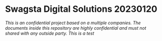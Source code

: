 # Swagsta Digital Solutions 20230120
*This is an confidential project based on a multiple companies. The documents inside this repository are highly confidential and must not shared with any outside party. This is a test*